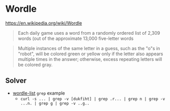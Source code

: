 Wordle
======

https://en.wikipedia.org/wiki/Wordle

> Each daily game uses a word from a randomly ordered list of 2,309 words (out of the approximate 13,000 five-letter words 

> Multiple instances of the same letter in a guess, such as the "o"s in "robot", will be colored green or yellow only if the letter also appears multiple times in the answer; otherwise, excess repeating letters will be colored gray.



Solver
------

* [wordle-list](https://github.com/tabatkins/wordle-list) `grep` example
    * `curl -s ... | grep -v [dukfiht] | grep .r... | grep n | grep -v ...n. | grep g | grep -v ..g..`
